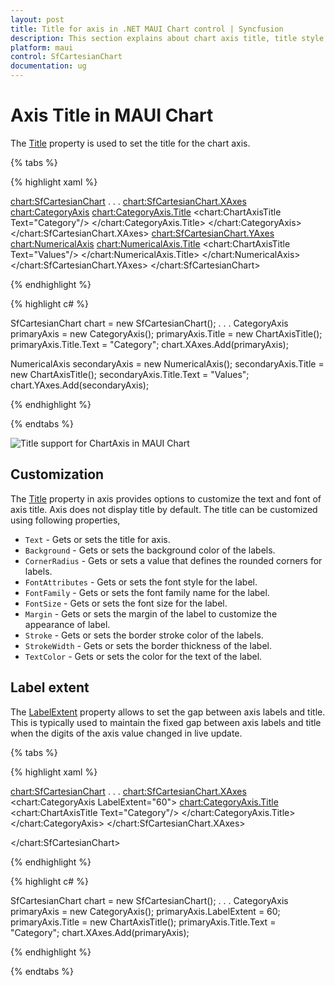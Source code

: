 ```yaml
---
layout: post
title: Title for axis in .NET MAUI Chart control | Syncfusion
description: This section explains about chart axis title, title style, title template and its customization in .NET MAUI chart (SfCartesianChart).
platform: maui
control: SfCartesianChart
documentation: ug
---
```


# Axis Title in MAUI Chart

The [Title](https://help.syncfusion.com/cr/maui/Syncfusion.Maui.Charts.ChartAxis.html#Syncfusion_Maui_Charts_ChartAxis_Title) property is used to set the title for the chart axis.

{% tabs %}

{% highlight xaml %}

<chart:SfCartesianChart>
    . . .
    <chart:SfCartesianChart.XAxes>
        <chart:CategoryAxis>
            <chart:CategoryAxis.Title>
                <chart:ChartAxisTitle Text="Category"/>
            </chart:CategoryAxis.Title>
        </chart:CategoryAxis>
    </chart:SfCartesianChart.XAxes>
    <chart:SfCartesianChart.YAxes>
        <chart:NumericalAxis>
            <chart:NumericalAxis.Title>
                <chart:ChartAxisTitle Text="Values"/>
            </chart:NumericalAxis.Title>
        </chart:NumericalAxis>
    </chart:SfCartesianChart.YAxes>
</chart:SfCartesianChart>

{% endhighlight %}

{% highlight c# %}

SfCartesianChart chart = new SfCartesianChart();
. . .
CategoryAxis primaryAxis = new CategoryAxis();
primaryAxis.Title = new ChartAxisTitle();
primaryAxis.Title.Text = "Category";
chart.XAxes.Add(primaryAxis);

NumericalAxis secondaryAxis = new NumericalAxis();
secondaryAxis.Title = new ChartAxisTitle();
secondaryAxis.Title.Text = "Values";
chart.YAxes.Add(secondaryAxis);

{% endhighlight %}

{% endtabs %}

![Title support for ChartAxis in MAUI Chart](Axis_Images/maui_chart_axis_title.jpg)

## Customization

The [Title](https://help.syncfusion.com/cr/maui/Syncfusion.Maui.Charts.ChartAxis.html#Syncfusion_Maui_Charts_ChartAxis_Title) property in axis provides options to customize the text and font of axis title. Axis does not display title by default. The title can be customized using following properties,

* `Text` - Gets or sets the title for axis.
* `Background` - Gets or sets the background color of the labels.
* `CornerRadius` - Gets or sets a value that defines the rounded corners for labels.
* `FontAttributes` - Gets or sets the font style for the label.
* `FontFamily` - Gets or sets the font family name for the label.
* `FontSize` - Gets or sets the font size for the label.
* `Margin` - Gets or sets the margin of the label to customize the appearance of label. 
* `Stroke` - Gets or sets the border stroke color of the labels.
* `StrokeWidth` - Gets or sets the border thickness of the label.
* `TextColor` - Gets or sets the color for the text of the label.

## Label extent

The [LabelExtent]() property allows to set the gap between axis labels and title. This is typically used to maintain the fixed gap between axis labels and title when the digits of the axis value changed in live update.

{% tabs %}

{% highlight xaml %}

<chart:SfCartesianChart>
    . . .
    <chart:SfCartesianChart.XAxes>
        <chart:CategoryAxis LabelExtent="60">
            <chart:CategoryAxis.Title>
                <chart:ChartAxisTitle Text="Category"/>
            </chart:CategoryAxis.Title>
        </chart:CategoryAxis>
    </chart:SfCartesianChart.XAxes>

</chart:SfCartesianChart>

{% endhighlight %}

{% highlight c# %}

SfCartesianChart chart = new SfCartesianChart();
. . .
CategoryAxis primaryAxis = new CategoryAxis();
primaryAxis.LabelExtent = 60;
primaryAxis.Title = new ChartAxisTitle();
primaryAxis.Title.Text = "Category";
chart.XAxes.Add(primaryAxis);

{% endhighlight %}

{% endtabs %}
